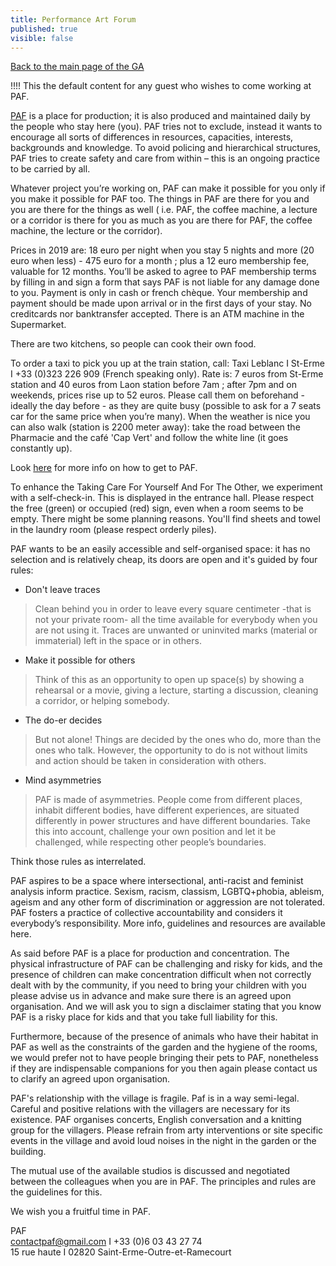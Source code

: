 ```yaml
---
title: Performance Art Forum
published: true
visible: false
---
```


[Back to the main page of the GA](/ag2020?classes=btn,btn-primary)

!!!! This the default content for any guest who wishes to come working at PAF.

[PAF](http://pa-f.net) is a place for production; it is also produced and maintained daily by the people who stay here (you). PAF tries not to exclude, instead it wants to encourage all sorts of differences in resources, capacities, interests, backgrounds and knowledge. To avoid policing and hierarchical structures, PAF tries to create safety and care from within – this is an ongoing practice to be carried by all.
 
Whatever project you’re working on, PAF can make it possible for you only if you make it possible for PAF too. The things in PAF are there for you and you are there for the things as well ( i.e. PAF, the coffee machine, a lecture or a corridor is there for you as much as you are there for PAF, the coffee machine, the lecture or the corridor).
 
Prices in 2019 are: 18 euro per night when you stay 5 nights and more (20 euro when less) - 475 euro for a month ; plus a 12 euro membership fee, valuable for 12 months.
You’ll be asked to agree to PAF membership terms by filling in and sign a form that says PAF is not liable for any damage done to you.
Payment is only in cash or french chèque. Your membership and payment should be made upon arrival or in the first days of your stay. No creditcards nor banktransfer accepted. There is an ATM machine in the Supermarket.
 
There are two kitchens, so people can cook their own food.
 
To order a taxi to pick you up at the train station, call: Taxi Leblanc I St-Erme I +33 (0)323 226 909 (French speaking only).
Rate is: 7 euros from St-Erme station and 40 euros from Laon station before 7am ; after 7pm and on weekends, prices rise up to 52 euros.
Please call them on beforehand - ideally the day before - as they are quite busy (possible to ask for a 7 seats car for the same price when you’re many). When the weather is nice you can also walk (station is 2200 meter away): take the road between the Pharmacie and the café 'Cap Vert' and follow the white line (it goes constantly up).
 
Look [here](http://pa-f.net/basics/directions) for more info on how to get to PAF.
 
To enhance the Taking Care For Yourself And For The Other, we experiment with a self-check-in. This is displayed in the entrance hall. Please respect the free (green) or occupied (red) sign, even when a room seems to be empty. There might be some planning reasons. You'll find sheets and towel in the laundry room (please respect orderly piles).
 
PAF wants to be an easily accessible and self-organised space: it has no selection and is relatively cheap, its doors are open and it's guided by four rules:
 
- Don't leave traces
>Clean behind you in order to leave every square centimeter -that is not your private room- all the time available for everybody when you are not using it.
>Traces are unwanted or uninvited marks (material or immaterial) left in the space or in others.
 
- Make it possible for others
>Think of this as an opportunity to open up space(s) by showing a rehearsal or a movie, giving a lecture, starting a discussion, cleaning a corridor, or helping somebody.
 
- The do-er decides
>But not alone! Things are decided by the ones who do, more than the ones who talk. However, the opportunity to do is not without limits and action should be taken in consideration with others.
 
- Mind asymmetries
>PAF is made of asymmetries. People come from different places, inhabit different bodies, have different experiences, are situated differently in power structures and have different boundaries. Take this into account, challenge your own position and let it be challenged, while respecting other people’s boundaries.
 
Think those rules as interrelated.
 
PAF aspires to be a space where intersectional, anti-racist and feminist analysis inform practice. Sexism, racism, classism, LGBTQ+phobia, ableism, ageism and any other form of discrimination or aggression are not tolerated. PAF fosters a practice of collective accountability and considers it everybody’s responsibility. More info, guidelines and resources are available here.
 
As said before PAF is a place for production and concentration. The physical infrastructure of PAF can be challenging and risky for kids, and the presence of children can make concentration difficult when not correctly dealt with by the community, if you need to bring your children with you please advise us in advance and make sure there is an agreed upon organisation. And we will ask you to sign a disclaimer stating that you know PAF is a risky place for kids and that you take full liability for this.

Furthermore, because of the presence of animals who have their habitat in PAF as well as the constraints of the garden and the hygiene of the rooms, we would prefer not to have people bringing their pets to PAF, nonetheless if they are indispensable companions for you then again please contact us to clarify an agreed upon organisation.
 
PAF's relationship with the village is fragile. Paf is in a way semi-legal. Careful and positive relations with the villagers are necessary for its existence. PAF organises concerts, English conversation and a knitting group for the villagers. Please refrain from arty interventions or site specific events in the village and avoid loud noises in the night in the garden or the building.
 
The mutual use of the available studios is discussed and negotiated between the colleagues when you are in PAF. The principles and rules are the guidelines for this.
 
We wish you a fruitful time in PAF.
 
PAF<br/>
contactpaf@gmail.com I +33 (0)6 03 43 27 74<br/>
15 rue haute I 02820 Saint-Erme-Outre-et-Ramecourt